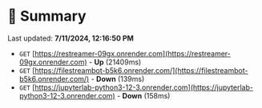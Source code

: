 # 📖 Summary
Last updated: **7/11/2024, 12:16:50 PM**

- `GET` [https://restreamer-09gx.onrender.com](https://restreamer-09gx.onrender.com) - **Up** (21409ms)
- `GET` [https://filestreambot-b5k6.onrender.com/](https://filestreambot-b5k6.onrender.com/) - **Down** (139ms)
- `GET` [https://jupyterlab-python3-12-3.onrender.com](https://jupyterlab-python3-12-3.onrender.com) - **Down** (158ms)
